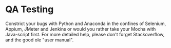 # QA Testing
Constrict your bugs with Python and Anaconda in the confines of Selenium, Appium, JMeter and Jenkins
or would you rather take your Mocha with Java-script first. For more detailed help, please don't forget Stackoverflow,
and the good ole "user manual".

